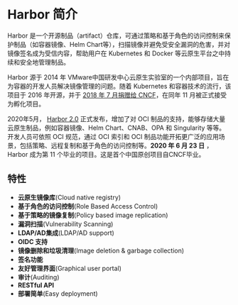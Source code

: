 # Harbor 简介

Harbor 是一个开源制品（artifact）仓库，可通过策略和基于角色的访问控制来保护制品（如容器镜像、Helm Chart等），扫描镜像并避免受安全漏洞的危害，并对镜像签名成为受信内容，帮助用户在 Kubernetes 和 Docker 等云原生平台之中持续和安全地管理制品。

Harbor 源于 2014 年 VMware中国研发中心云原生实验室的一个内部项目，旨在为容器的开发人员解决镜像管理的问题。随着 Kubernetes 和容器技术的流行，该项目于 2016 年开源，并于 [2018 年 7 月捐赠给 CNCF](http://mp.weixin.qq.com/s?__biz=MzAwNzUyNzI5Mw==&mid=2730790774&idx=2&sn=6ff9eb88b8179fe0599f0cd0c9fb0e85&chksm=bc4ce1648b3b6872ce6301e638010c0bd07dc0a50e4b5460273053301f95d8fa94655f159523&scene=21#wechat_redirect)，在同年 11 月被正式接受为孵化项目。

2020年5月， [Harbor 2.0](http://mp.weixin.qq.com/s?__biz=MzAwNzUyNzI5Mw==&mid=2730791329&idx=2&sn=215e5d7ea817bd662a6fc91c5c0fd99f&chksm=bc4cffb38b3b76a5effcd89b04453fb041ddcd3ca7f560671049795450a35f91a03f48b7f20a&scene=21#wechat_redirect) 正式发布，增加了对 OCI 制品的支持，能够存储大量云原生制品，例如容器镜像、Helm Chart、CNAB、OPA 和 Singularity 等等。开发人员可依照 OCI 规范，通过 OCI 索引和 OCI 制品功能开拓更广泛的应用场景，包括策略、远程复制和基于角色的访问控制等。**2020 年 6 月 23 日** ，Harbor 成为第 11 个毕业的项目。这是首个中国原创项目自CNCF毕业。

## 特性

- **云原生镜像库**(Cloud native registry)
- **基于角色的访问控制**(Role Based Access Control)
- **基于策略的镜像复制**(Policy based image replication)
- **漏洞扫描**(Vulnerability Scanning)
- **LDAP/AD集成**(LDAP/AD support)
- **OIDC 支持**
- **镜像删除和垃圾清理**(Image deletion & garbage collection)
- **签名功能**
- **友好管理界面**(Graphical user portal)
- **审计**(Auditing)
- **RESTful API**
- **部署简单**(Easy deployment)

